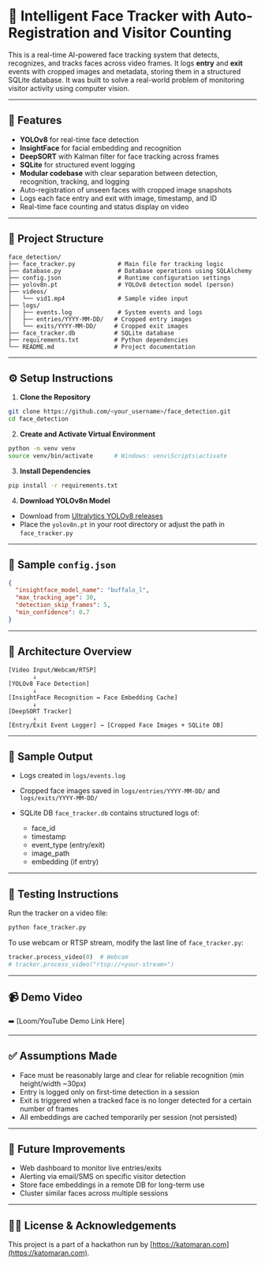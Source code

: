 # 🧠 Intelligent Face Tracker with Auto-Registration and Visitor Counting

This is a real-time AI-powered face tracking system that detects, recognizes, and tracks faces across video frames. It logs **entry** and **exit** events with cropped images and metadata, storing them in a structured SQLite database. It was built to solve a real-world problem of monitoring visitor activity using computer vision.

---

## 🚀 Features

* **YOLOv8** for real-time face detection
* **InsightFace** for facial embedding and recognition
* **DeepSORT** with Kalman filter for face tracking across frames
* **SQLite** for structured event logging
* **Modular codebase** with clear separation between detection, recognition, tracking, and logging
* Auto-registration of unseen faces with cropped image snapshots
* Logs each face entry and exit with image, timestamp, and ID
* Real-time face counting and status display on video

---

## 📁 Project Structure

```
face_detection/
├── face_tracker.py            # Main file for tracking logic
├── database.py                # Database operations using SQLAlchemy
├── config.json                # Runtime configuration settings
├── yolov8n.pt                 # YOLOv8 detection model (person)
├── videos/
│   └── vid1.mp4               # Sample video input
├── logs/
│   ├── events.log             # System events and logs
│   ├── entries/YYYY-MM-DD/   # Cropped entry images
│   └── exits/YYYY-MM-DD/     # Cropped exit images
├── face_tracker.db           # SQLite database
├── requirements.txt          # Python dependencies
└── README.md                 # Project documentation
```

---

## ⚙️ Setup Instructions

1. **Clone the Repository**

```bash
git clone https://github.com/<your_username>/face_detection.git
cd face_detection
```

2. **Create and Activate Virtual Environment**

```bash
python -m venv venv
source venv/bin/activate      # Windows: venv\Scripts\activate
```

3. **Install Dependencies**

```bash
pip install -r requirements.txt
```

4. **Download YOLOv8n Model**

* Download from [Ultralytics YOLOv8 releases](https://github.com/ultralytics/ultralytics/releases)
* Place the `yolov8n.pt` in your root directory or adjust the path in `face_tracker.py`

---

## 🧾 Sample `config.json`

```json
{
  "insightface_model_name": "buffalo_l",
  "max_tracking_age": 30,
  "detection_skip_frames": 5,
  "min_confidence": 0.7
}
```

---

## 🧱 Architecture Overview

```
[Video Input/Webcam/RTSP] 
       ↓
[YOLOv8 Face Detection] 
       ↓
[InsightFace Recognition ↔ Face Embedding Cache] 
       ↓
[DeepSORT Tracker] 
       ↓
[Entry/Exit Event Logger] → [Cropped Face Images + SQLite DB]
```

---

## 📸 Sample Output

* Logs created in `logs/events.log`
* Cropped face images saved in `logs/entries/YYYY-MM-DD/` and `logs/exits/YYYY-MM-DD/`
* SQLite DB `face_tracker.db` contains structured logs of:

  * face\_id
  * timestamp
  * event\_type (entry/exit)
  * image\_path
  * embedding (if entry)

---

## 🧪 Testing Instructions

Run the tracker on a video file:

```bash
python face_tracker.py
```

To use webcam or RTSP stream, modify the last line of `face_tracker.py`:

```python
tracker.process_video(0)  # Webcam
# tracker.process_video("rtsp://<your-stream>")
```

---

## 📹 Demo Video

➡️ \[Loom/YouTube Demo Link Here]

---

## ✅ Assumptions Made

* Face must be reasonably large and clear for reliable recognition (min height/width \~30px)
* Entry is logged only on first-time detection in a session
* Exit is triggered when a tracked face is no longer detected for a certain number of frames
* All embeddings are cached temporarily per session (not persisted)

---

## 🚀 Future Improvements

* Web dashboard to monitor live entries/exits
* Alerting via email/SMS on specific visitor detection
* Store face embeddings in a remote DB for long-term use
* Cluster similar faces across multiple sessions

---

## 🧑‍⚖️ License & Acknowledgements

This project is a part of a hackathon run by [https://katomaran.com](https://katomaran.com).

